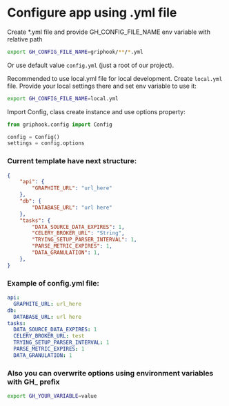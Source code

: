 # Configure app using .yml file

Create *.yml file and provide GH_CONFIG_FILE_NAME env variable with relative path
```bash
export GH_CONFIG_FILE_NAME=griphook/**/*.yml
```
Or use default value ```config.yml``` (just a root of our project).

Recommended to use local.yml file for local development. Create `local.yml` file.
Provide your local settings there and set env variable to use it:

```bash
export GH_CONFIG_FILE_NAME=local.yml
```

Import Config, class create instance and use options property:
```python
from griphook.config import Config

config = Config()
settings = config.options
```


### Current template have next structure:
```json
{
    "api": {
        "GRAPHITE_URL": "url_here"
    },
    "db": {
        "DATABASE_URL": "url here"
    },
    "tasks": {
        "DATA_SOURCE_DATA_EXPIRES": 1,
        "CELERY_BROKER_URL": "String",
        "TRYING_SETUP_PARSER_INTERVAL": 1,
        "PARSE_METRIC_EXPIRES": 1,
        "DATA_GRANULATION": 1,
    },
}
```

### Example of config.yml file:
```yaml
api:
  GRAPHITE_URL: url_here
db:
  DATABASE_URL: url here
tasks:
  DATA_SOURCE_DATA_EXPIRES: 1
  CELERY_BROKER_URL: test
  TRYING_SETUP_PARSER_INTERVAL: 1
  PARSE_METRIC_EXPIRES: 1
  DATA_GRANULATION: 1
```


### Also you can overwrite options using environment variables with GH_ prefix

```bash
export GH_YOUR_VARIABLE=value
```